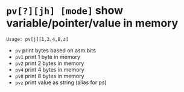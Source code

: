 <!-- TITLE: pv -->

#  `pv[?][jh] [mode]` show variable/pointer/value in memory


```text
Usage: pv[j][1,2,4,8,z]
```


- `pv` print bytes based on asm.bits
- `pv1` print 1 byte in memory
- `pv2` print 2 bytes in memory
- `pv4` print 4 bytes in memory
- `pv8` print 8 bytes in memory
- `pvz` print value as string (alias for ps)

<p hidden>pv pv1 pv2 pv4 pv8 pvz</p>